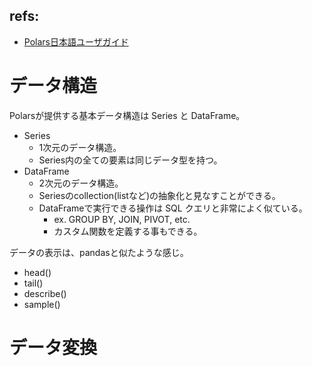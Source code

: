 ## refs:

- [Polars日本語ユーザガイド](https://polars-ja.github.io/docs-ja/user-guide/getting-started/#polars)


# データ構造

Polarsが提供する基本データ構造は Series と DataFrame。

- Series
  - 1次元のデータ構造。
  - Series内の全ての要素は同じデータ型を持つ。
- DataFrame
  - 2次元のデータ構造。
  - Seriesのcollection(listなど)の抽象化と見なすことができる。
  - DataFrameで実行できる操作は SQL クエリと非常によく似ている。
    - ex. GROUP BY, JOIN, PIVOT, etc.
    - カスタム関数を定義する事もできる。

データの表示は、pandasと似たような感じ。

- head()
- tail()
- describe()
- sample()

# データ変換

